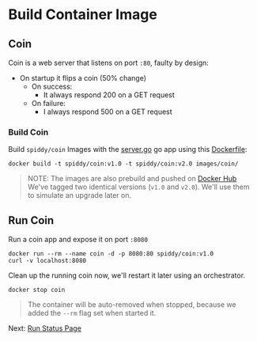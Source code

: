 # Build Container Image

## Coin

Coin is a web server that listens on port `:80`, faulty by design:

* On startup it flips a coin (50% change)
  * On success:
    * It always respond 200 on a GET request
  * On failure:
    * I always respond 500 on a GET request

### Build Coin

Build `spiddy/coin` Images with the [server.go](../images/coin/server.go) go app using this [Dockerfile](../images/coin/Dockerfile):

```shell
docker build -t spiddy/coin:v1.0 -t spiddy/coin:v2.0 images/coin/
```

> NOTE: The images are also prebuild and pushed on [Docker Hub](https://hub.docker.com/r/spiddy/coin/tags/)
> We've tagged two identical versions (`v1.0` and `v2.0`). We'll use them to simulate an upgrade later on.

## Run Coin

Run a coin app and expose it on port `:8080`

```shell
docker run --rm --name coin -d -p 8080:80 spiddy/coin:v1.0
curl -v localhost:8080
```

Clean up the running coin now, we'll restart it later using an orchestrator.

```shell
docker stop coin
```

> The container will be auto-removed when stopped, because we added the `--rm` flag set when started it.

Next: [Run Status Page](./03-run-status-page.md)